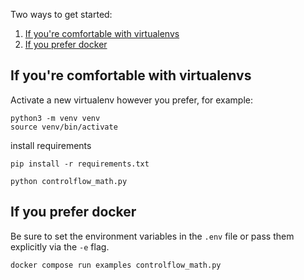 Two ways to get started:

1. [If you're comfortable with virtualenvs](#if-youre-comfortable-with-virtualenvs)
2. [If you prefer docker](#if-you-prefer-docker)

## If you're comfortable with virtualenvs

Activate a new virtualenv however you prefer, for example:

```
python3 -m venv venv
source venv/bin/activate
```

install requirements

```
pip install -r requirements.txt
```

```
python controlflow_math.py
```

## If you prefer docker
Be sure to set the environment variables in the `.env` file or pass them explicitly via the `-e` flag.
```
docker compose run examples controlflow_math.py
```
